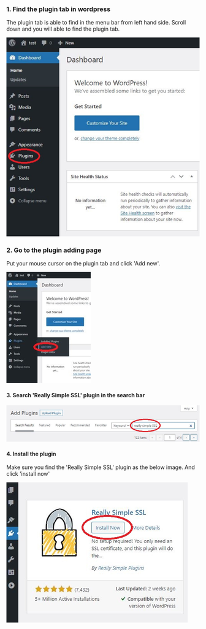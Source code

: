 
### 1. Find the plugin tab in wordpress

The plugin tab is able to find in the menu bar from left hand side.
Scroll down and you will able to find the plugin tab.

![Image](./assets/SSL3/SSL3-1.JPG)

### 2. Go to the plugin adding page

Put your mouse cursor on the plugin tab and click 'Add new'. 

![Image](./assets/SSL3/SSL3-2.JPG)

#### 3. Search 'Really Simple SSL' plugin in the search bar

![Image](./assets/SSL3/SSL3-3.JPG)

#### 4. Install the plugin

Make sure you find the 'Really Simple SSL' plugin as the below image. And click 'install now'

![Image](./assets/SSL3/SSL3-4.JPG)
